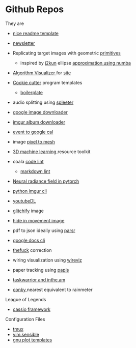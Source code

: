 # Github Repos

They are 

* [nice readme template](https://gist.github.com/fvcproductions/1bfc2d4aecb01a834b46)
* [newsletter](https://github.com/learn-anything/newsletters)
* Replicating target images with geometric [primitives](https://github.com/fogleman/primitive)
  * inspired by [j2kun](https://github.com/j2kun/ellipse-approximation) ellipse [approximation using numba](https://github.com/j2kun/ellipse-approximation) 
* [Algorithm Visualizer ](https://github.com/algorithm-visualizer/algorithm-visualizer)for [site](https://algorithm-visualizer.org/)
* [Cookie cutter](https://github.com/cookiecutter/cookiecutter) program templates
  * [boilerplate](https://github.com/tmrts/boilr)
* audio splitting using [spleeter](https://github.com/deezer/spleeter)
* [google image downloader ](https://github.com/hardikvasa/google-images-download)
* [imgur album downloader](https://github.com/alexgisby/imgur-album-downloader/blob/master/imguralbum.py)
* [event to google cal](https://github.com/InteractionDesignFoundation/add-event-to-calendar-docs/blob/master/services/google.md)
* image [pixel to mesh](https://github.com/nywang16/Pixel2Mesh)
* [3D machine learning ](https://github.com/timzhang642/3D-Machine-Learning)resource toolkit 
* coala [code lint](https://github.com/coala/coala)
  * [markdown lint](https://github.com/markdownlint/markdownlint)
* [Neural radiance field in pytorch](https://github.com/yenchenlin/nerf-pytorch)
* [python imgur cli ](https://github.com/ueg1990/imgur-cli)
* [youtubeDL](https://github.com/fent/node-ytdl-core)
* [glitchify](https://github.com/TotallyNotChase/glitch-this) image
* [hide in movement image](https://github.com/ivanlen/hide_image)
* pdf to json ideally using [parsr](https://github.com/axa-group/Parsr)
* [google docs cli](https://github.com/asoderman/docCLI)
* [thefuck](https://github.com/nvbn/thefuck) correction
* wiring visualization using [wireviz](https://github.com/formatc1702/WireViz)
* paper tracking using [papis](https://github.com/papis/papis)
* [taskwarrior and inthe.am ](https://github.com/coddingtonbear/taskwarrior-inthe.am)



* [conky ](https://github.com/brndnmtthws/conky)nearest equivalent to rainmeter

League of Legends 

* [cassio framework](https://github.com/meraki-analytics/cassiopeia)



Configuration Files 

* [tmux](https://github.com/gpakosz/.tmux)
* [vim.sensible](https://github.com/tpope/vim-sensible)
* [gnu plot templates](https://github.com/hesstobi/Gnuplot-Templates)


